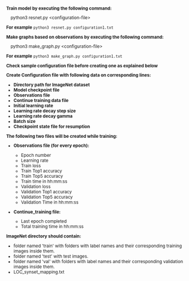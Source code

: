 <small>

**Train model by executing the following command:**

&emsp;python3 resnet.py \<configuration-file\>

**For example** `python3 resnet.py configuration1.txt`

**Make graphs based on observations by executing the following command:**

&emsp;python3 make_graph.py \<configuration-file\>

**For example** `python3 make_graph.py configuration1.txt`

**Check sample configuration file before creating one as explained below**

**Create Configuration file with following data on corresponding lines:**

- **Directory path for ImageNet dataset**
- **Model checkpoint file**
- **Observations file**
- **Continue training data file** 
- **Initial learning rate** 
- **Learning rate decay step size** 
- **Learning rate decay gamma** 
- **Batch size** 
- **Checkpoint state file for resumption** 

**The following two files will be created while training:**

- **Observations file (for every epoch):**
  - Epoch number
  - Learning rate
  - Train loss
  - Train Top1 accuracy
  - Train Top5 accuracy
  - Train time in hh:mm:ss
  - Validation loss
  - Validation Top1 accuracy
  - Validation Top5 accuracy
  - Validation Time in hh:mm:ss

- **Continue_training file:**
  - Last epoch completed
  - Total training time in hh:mm:ss

**ImageNet directory should contain:**

- folder named 'train' with folders with label names and their corresponding training images inside them.
- folder named 'test' with test images.
- folder named 'val' with folders with label names and their corresponding validation images inside them.
- LOC_synset_mapping.txt

</small>
